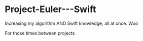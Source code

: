 # Project-Euler---Swift
Increasing my algorithm AND Swift knowledge, all at once. Woo

For those times between projects
